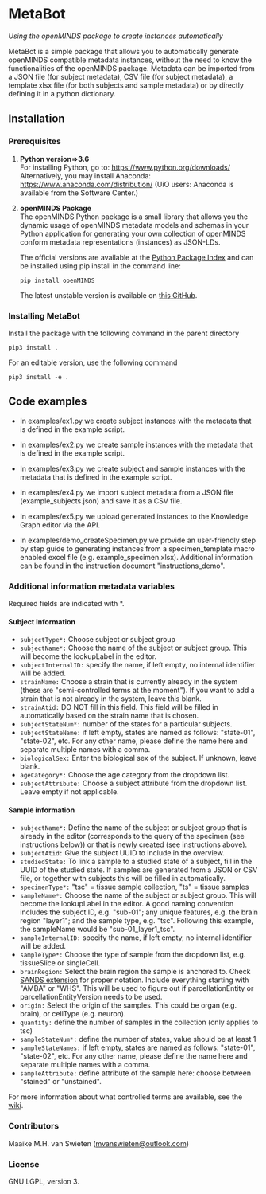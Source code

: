 # MetaBot #
*Using the openMINDS package to create instances automatically*

MetaBot is a simple package that allows you to automatically generate openMINDS compatible metadata instances, without the need to know the functionalities of the openMINDS package. Metadata can be imported from a JSON file (for subject metadata), CSV file (for subject metadata), a template xlsx file (for both subjects and sample metadata) or by directly defining it in a python dictionary.

## Installation ##

### Prerequisites ###
1. **Python version=>3.6** \
    For installing Python, go to: https://www.python.org/downloads/
    ​
    Alternatively, you may install Anaconda: https://www.anaconda.com/distribution/
    (UiO users: Anaconda is available from the Software Center.)

2. **openMINDS Package** \
    The openMINDS Python package is a small library that allows you the dynamic usage of openMINDS metadata models and schemas in your Python application for generating your own collection of openMINDS conform metadata representations (instances) as JSON-LDs.

    The official versions are available at the [Python Package Index](https://pypi.org/project/openMINDS/) and can be installed using pip install in the command line:

    ``pip install openMINDS``

    The latest unstable version is available on [this GitHub](https://github.com/HumanBrainProject/openMINDS).


### Installing MetaBot ###

Install the package with the following command in the parent directory

``pip3 install . ``

For an editable version, use the following command

``pip3 install -e .``


## Code examples ##

- In examples/ex1.py we create subject instances with the metadata that is defined in the example script.

- In examples/ex2.py we create sample instances with the metadata that is defined in the example script.

- In examples/ex3.py we create subject and sample instances with the metadata that is defined in the example script.

- In examples/ex4.py we import subject metadata from a JSON file (example_subjects.json) and save it as a CSV file.

- In examples/ex5.py we upload generated instances to the Knowledge Graph editor via the API.

- In examples/demo_createSpecimen.py we provide an user-friendly step by step guide to generating instances from a specimen_template macro enabled excel file (e.g. example_specimen.xlsx). Additional information can be found in the instruction document "instructions_demo".

### Additional information metadata variables ###
Required fields are indicated with *.

#### Subject Information ####
- ``subjectType*:`` Choose subject or subject group
- ``subjectName*:`` Choose the name of the subject or subject group. This will become the lookupLabel in the editor.
- ``subjectInternalID:`` specify the name, if left empty, no internal identifier will be added.
- ``strainName:`` Choose a strain that is currently already in the system (these are "semi-controlled terms at the moment"). If you want to add a strain that is not already in the system, leave this blank.
- ``strainAtid:`` DO NOT fill in this field. This field will be filled in automatically based on the strain name that is chosen.
- ``subjectStateNum*:`` number of the states for a particular subjects.
- ``subjectStateName:`` if left empty, states are named as follows: "state-01", "state-02", etc. For any other name, please define the name here and separate multiple names with a comma.
- ``biologicalSex:`` Enter the biological sex of the subject. If unknown, leave blank.
- ``ageCategory*:`` Choose the age category from the dropdown list.
- ``subjectAttribute:`` Choose a subject attribute from the dropdown list. Leave empty if not applicable.

#### Sample information ####
- ``subjectName*:`` Define the name of the subject or subject group that is already in the editor (corresponds to the query of the specimen (see instructions below)) or that is newly created (see instructions above).
- ``subjectAtid:`` Give the subject UUID to include in the overview.
- ``studiedState:`` To link a sample to a studied state of a subject, fill in the UUID of the studied state. If samples are generated from a JSON or CSV file, or together with subjects this will be filled in automatically.
- ``specimenType*:``
  "tsc" = tissue sample collection,
  "ts" = tissue samples
- ``sampleName*:`` Choose the name of the subject or subject group. This will become the lookupLabel in the editor. A good naming convention includes the subject ID, e.g. "sub-01"; any unique features, e.g. the brain region "layer1"; and the sample type, e.g. "tsc". Following this example, the sampleName would be "sub-01_layer1_tsc".
- ``sampleInternalID:`` specify the name, if left empty, no internal identifier will be added.
- ``sampleType*:`` Choose the type of sample from the dropdown list, e.g. tissueSlice or singleCell.
- ``brainRegion:`` Select the brain region the sample is anchored to. Check [SANDS extension](https://humanbrainproject.github.io/openMINDS/v3/) for proper notation. Include everything starting with "AMBA" or "WHS". This will be used to figure out if parcellationEntity or parcellationEntityVersion needs to be used.
- ``origin:`` Select the origin of the samples. This could be organ (e.g. brain), or cellType (e.g. neuron).
- ``quantity:`` define the number of samples in the collection (only applies to tsc)
- ``sampleStateNum*:`` define the number of states, value should be at least 1
- ``sampleStateNames:`` if left empty, states are named as follows: "state-01", "state-02", etc. For any other name, please define the name here and separate multiple names with a comma.
- ``sampleAttribute:`` define attribute of the sample here: choose between "stained" or "unstained".

For more information about what controlled terms are available, see the [wiki](https://humanbrainproject.github.io/openMINDS/v3/).

### Contributors ###

Maaike M.H. van Swieten (mvanswieten@outlook.com)

### License ###

GNU LGPL, version 3.

